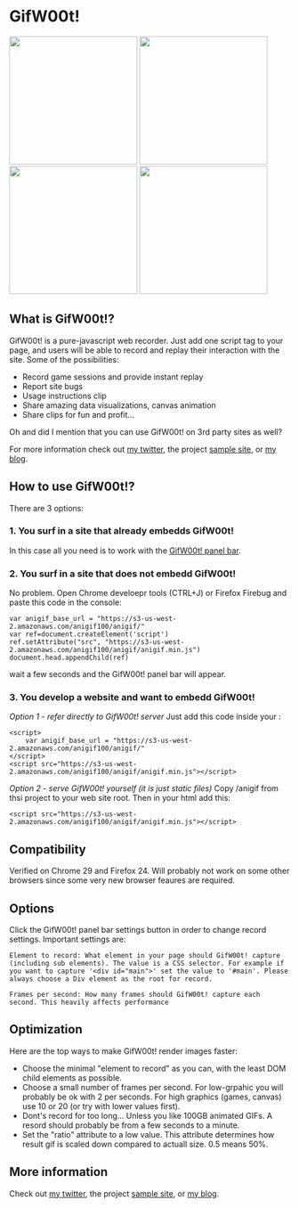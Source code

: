 GifW00t!
====================

<img src="https://c9.io/yaronn01/anigif/workspace/pacman/img/demo8.gif"  width="230px" />
<img src="https://c9.io/yaronn01/anigif/workspace/pacman/img/demo10.gif"  width="230px" />
<img src="https://c9.io/yaronn01/anigif/workspace/pacman/img/demo7.gif"  width="230px" />
<img src="https://c9.io/yaronn01/anigif/workspace/pacman/img/demo11.gif"  width="230px" />

What is GifW00t!?
---------------------
GifW00t! is a pure-javascript web recorder. Just add one script tag to your page, and users will be able to record and replay their interaction with the site. Some of the possibilities:

* Record game sessions and provide instant replay
* Report site bugs
* Usage instructions clip
* Share amazing data visualizations, canvas animation
* Share clips for fun and profit...

Oh and did I mention that you can use GifW00t! on 3rd party sites as well?

For more information check out [my twitter](http://twitter.com/#!/YaronNaveh), the project [sample site](s3-us-west-2.amazonaws.com/anigif100/pacman/index.html), or [my blog](http://webservices20.blogspot.com/).

How to use GifW00t!?
---------------------
There are 3 options:

### 1. You surf in a site that already embedds GifW00t!
In this case all you need is to work with the [GifW00t! panel bar](http://s3-us-west-2.amazonaws.com/anigif100/pacman/index.html).

### 2. You surf in a site that does not embedd GifW00t!
No problem. Open Chrome develoepr tools (CTRL+J) or Firefox Firebug and paste this code in the console:

    var anigif_base_url = "https://s3-us-west-2.amazonaws.com/anigif100/anigif/"
    var ref=document.createElement('script')
    ref.setAttribute("src", "https://s3-us-west-2.amazonaws.com/anigif100/anigif/anigif.min.js")
    document.head.appendChild(ref)

wait a few seconds and the GifW00t! panel bar will appear.

### 3. You develop a website and want to embedd GifW00t!

*Option 1 - refer directly to GifW00t! server*
Just add this code inside your <head>:

    <script>
        var anigif_base_url = "https://s3-us-west-2.amazonaws.com/anigif100/anigif/"
    </script>
    <script src="https://s3-us-west-2.amazonaws.com/anigif100/anigif/anigif.min.js"></script>
  
*Option 2 - serve GifW00t! yourself (it is just static files)*
Copy /anigif from thsi project to your web site root. Then in your html add this:

    <script src="https://s3-us-west-2.amazonaws.com/anigif100/anigif/anigif.min.js"></script>


Compatibility
---------------------
Verified on Chrome 29 and Firefox 24. Will probably not work on some other browsers since some very new browser feaures are required.


Options
---------------------
Click the GifW00t! panel bar settings button in order to change record settings. Important settings are:

    Element to record: What element in your page should GifW00t! capture (including sub elements). The value is a CSS selector. For example if you want to capture '<div id="main">' set the value to '#main'. Please always choose a Div element as the root for record.

    Frames per second: How many frames should GifW00t! capture each second. This heavily affects performance


Optimization
---------------------
Here are the top ways to make GifW00t! render images faster:

* Choose the minimal "element to record" as you can, with the least DOM child elements as possible.
* Choose a small number of frames per second. For low-grpahic you will probably be ok with 2 per seconds. For high graphics (games, canvas) use 10 or 20 (or try with lower values first).
* Dont's record for too long... Unless you like 100GB animated GIFs. A resord should probably be from a few seconds to a minute.
* Set the "ratio" attribute to a low value. This attribute determines how result gif is scaled down compared to actuall size. 0.5 means 50%.


More information
---------------------
Check out [my twitter](http://twitter.com/#!/YaronNaveh), the project [sample site](s3-us-west-2.amazonaws.com/anigif100/pacman/index.html), or [my blog](http://webservices20.blogspot.com/).
